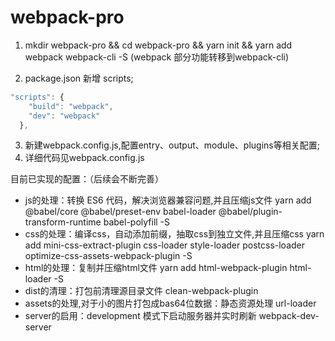 # webpack-pro

1. mkdir webpack-pro && cd webpack-pro && yarn init && yarn add webpack webpack-cli -S (webpack 部分功能转移到webpack-cli)

2. package.json 新增 scripts;
```javascript
"scripts": {
    "build": "webpack",
    "dev": "webpack"
  }, 
```
3. 新建webpack.config.js,配置entry、output、module、plugins等相关配置;
4. 详细代码见webpack.config.js

目前已实现的配置：（后续会不断完善）
* js的处理：转换 ES6 代码，解决浏览器兼容问题,并且压缩js文件  yarn add @babel/core @babel/preset-env babel-loader @babel/plugin-transform-runtime babel-polyfill -S
* css的处理：编译css，自动添加前缀，抽取css到独立文件,并且压缩css  yarn add mini-css-extract-plugin css-loader  style-loader postcss-loader optimize-css-assets-webpack-plugin  -S
* html的处理：复制并压缩html文件 yarn add html-webpack-plugin html-loader -S 
* dist的清理：打包前清理源目录文件  clean-webpack-plugin
* assets的处理,对于小的图片打包成bas64位数据：静态资源处理  url-loader
* server的启用：development 模式下启动服务器并实时刷新  webpack-dev-server
